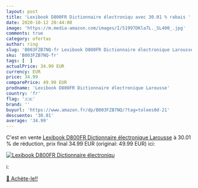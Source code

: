 ```yaml
---
layout: post
title: 'Lexibook D800FR Dictionnaire électroniqu avec 30.01 % rabais '
date: 2020-10-12 20:44:00
image: 'https://m.media-amazon.com/images/I/51997DKla7L._SL400_.jpg'
comments: true
category: ofertas
author: ring
slug: 'B003FZB7NQ-fr Lexibook D800FR Dictionnaire électronique Larousse'
sku: 'B003FZB7NQ-fr'
tags: [  ]
actualPrice: 34.99 EUR
currency: EUR
price: 34.99
comparePrice: 49.99 EUR
prodname: 'Lexibook D800FR Dictionnaire électronique Larousse'
country: 'fr'
flag: '🇫🇷'
brand: ''
buyurl: 'https://www.amazon.fr/dp/B003FZB7NQ/?tag=tolees0d-21'
descuento: '30.01'
average: '34.99'
---
```


C'est en vente [Lexibook D800FR Dictionnaire électronique Larousse](https://www.amazon.fr/dp/B003FZB7NQ/?tag=tolees0d-21)  à  30.01 % de réduction, prix final  34.99 EUR (original: 49.99 EUR) ici:

[![Lexibook D800FR Dictionnaire électroniqu](https://m.media-amazon.com/images/I/51997DKla7L._SL400_.jpg)](https://www.amazon.fr/dp/B003FZB7NQ/?tag=tolees0d-21)

ℹ️:


[🛒 Achète-le!!](https://www.amazon.fr/dp/B003FZB7NQ/?tag=tolees0d-21)
